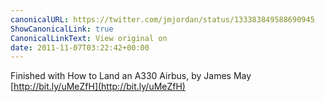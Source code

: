 ```yaml
---
canonicalURL: https://twitter.com/jmjordan/status/133383849588690945
ShowCanonicalLink: true
CanonicalLinkText: View original on
date: 2011-11-07T03:22:42+00:00
---
```

Finished with How to Land an A330 Airbus, by James May [http://bit.ly/uMeZfH](http://bit.ly/uMeZfH)